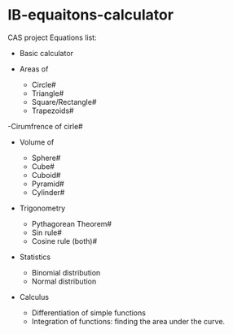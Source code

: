 # IB-equaitons-calculator
CAS project
Equations list:

- Basic calculator

- Areas of
    - Circle#
    - Triangle#
    - Square/Rectangle#
    - Trapezoids#
    
-Cirumfrence of cirle#

- Volume of
    - Sphere#
    - Cube#
    - Cuboid#
    - Pyramid#
    - Cylinder#
    
- Trigonometry
    - Pythagorean Theorem#
    - Sin rule#
    - Cosine rule (both)#
    
- Statistics
    - Binomial distribution
    - Normal distribution

- Calculus
    - Differentiation of simple functions
    - Integration of functions: finding the area under the curve.
    